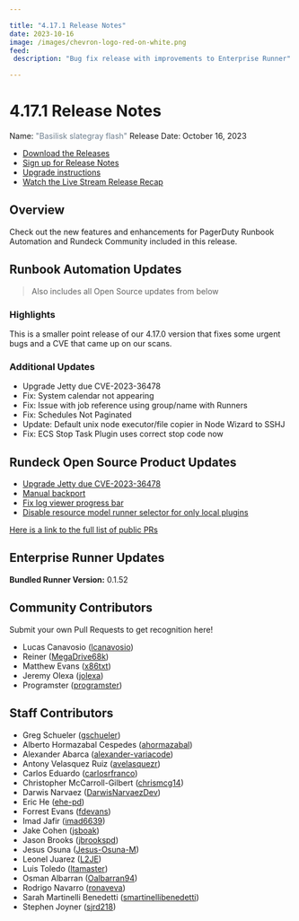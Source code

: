```yaml
---

title: "4.17.1 Release Notes"
date: 2023-10-16
image: /images/chevron-logo-red-on-white.png
feed:
 description: "Bug fix release with improvements to Enterprise Runner"

---
```


# 4.17.1 Release Notes

Name: <span style="color: slategray"><span class="glyphicon glyphicon-flash"></span> "Basilisk slategray flash"</span>
Release Date: October 16, 2023

- [Download the Releases](https://download.rundeck.com/)
- [Sign up for Release Notes](https://www.rundeck.com/release-notes-signup)
- [Upgrade instructions](/upgrading/)
- [Watch the Live Stream Release Recap](https://www.youtube.com/watch?v=OiS2a962pAE)

<VidStack src="youtube/OiS2a962pAE"/>

## Overview

Check out the new features and enhancements for PagerDuty Runbook Automation and Rundeck Community included in this release.

## Runbook Automation Updates

> Also includes all Open Source updates from below

### Highlights

 This is a smaller point release of our 4.17.0 version that fixes some urgent bugs and a CVE that came up on our scans.

### Additional Updates

* Upgrade Jetty due CVE-2023-36478
* Fix: System calendar not appearing
* Fix: Issue with job reference using group/name with Runners
* Fix: Schedules Not Paginated
* Update: Default unix node executor/file copier in Node Wizard to SSHJ
* Fix: ECS Stop Task Plugin uses correct stop code now

## Rundeck Open Source Product Updates

* [Upgrade Jetty due CVE-2023-36478](https://github.com/rundeck/rundeck/pull/8614)
* [Manual backport](https://github.com/rundeck/rundeck/pull/8596)
* [Fix log viewer progress bar](https://github.com/rundeck/rundeck/pull/8589)
* [Disable resource model runner selector for only local plugins](https://github.com/rundeck/rundeck/pull/8560)

[Here is a link to the full list of public PRs](https://github.com/rundeck/rundeck/pulls?q=is%3Apr+milestone%3A4.17.1+is%3Aclosed)

## Enterprise Runner Updates

**Bundled Runner Version:** 0.1.52

## Community Contributors

Submit your own Pull Requests to get recognition here!
* Lucas Canavosio ([lcanavosio](https://github.com/lcanavosio))
* Reiner ([MegaDrive68k](https://github.com/MegaDrive68k))
* Matthew Evans ([x86txt](https://github.com/x86txt))
* Jeremy Olexa ([jolexa](https://github.com/jolexa))
* Programster ([programster](https://github.com/programster))


## Staff Contributors

* Greg Schueler ([gschueler](https://github.com/gschueler))
* Alberto Hormazabal Cespedes ([ahormazabal](https://github.com/ahormazabal))
* Alexander Abarca ([alexander-variacode](https://github.com/alexander-variacode))
* Antony Velasquez Ruiz ([avelasquezr](https://github.com/avelasquezr))
* Carlos Eduardo ([carlosrfranco](https://github.com/carlosrfranco))
* Christopher McCarroll-Gilbert ([chrismcg14](https://github.com/chrismcg14))
* Darwis Narvaez ([DarwisNarvaezDev](https://github.com/DarwisNarvaezDev))
* Eric He ([ehe-pd](https://github.com/ehe-pd))
* Forrest Evans ([fdevans](https://github.com/fdevans))
* Imad Jafir ([imad6639](https://github.com/imad6639))
* Jake Cohen ([jsboak](https://github.com/jsboak))
* Jason Brooks ([jbrookspd](https://github.com/jbrookspd))
* Jesus Osuna ([Jesus-Osuna-M](https://github.com/Jesus-Osuna-M))
* Leonel Juarez ([L2JE](https://github.com/L2JE))
* Luis Toledo ([ltamaster](https://github.com/ltamaster))
* Osman Albarran ([Oalbarran94](https://github.com/Oalbarran94))
* Rodrigo Navarro ([ronaveva](https://github.com/ronaveva))
* Sarah Martinelli Benedetti ([smartinellibenedetti](https://github.com/smartinellibenedetti))
* Stephen Joyner ([sjrd218](https://github.com/sjrd218))

